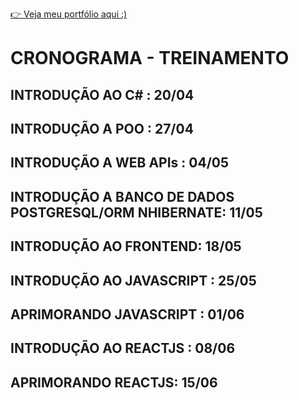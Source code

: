 [👉 Veja meu portfólio aqui :)](https://samubarreto.github.io/Portfolio/)<br>

# CRONOGRAMA - TREINAMENTO

## INTRODUÇÃO AO C# : 20/04
## INTRODUÇÃO A POO : 27/04
## INTRODUÇÃO A WEB APIs : 04/05
## INTRODUÇÃO A BANCO DE DADOS POSTGRESQL/ORM NHIBERNATE: 11/05
## INTRODUÇÃO AO FRONTEND: 18/05
## INTRODUÇÃO AO JAVASCRIPT : 25/05
## APRIMORANDO JAVASCRIPT : 01/06
## INTRODUÇÃO AO REACTJS : 08/06
## APRIMORANDO REACTJS: 15/06
